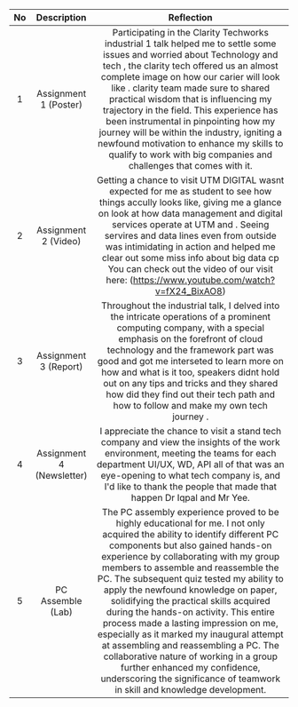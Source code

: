 | No | Description | Reflection |
| :---: | :---: | :---: |
| 1 | Assignment 1 (Poster) | Participating in the Clarity Techworks industrial 1  talk helped me to settle some issues and worried about Technology and tech , the clarity tech offered us an almost complete image on how our carier will look like . clarity team made sure to  shared practical wisdom that is influencing my trajectory in the field. This experience has been instrumental in pinpointing how my journey will be within the industry, igniting a newfound motivation to enhance my skills to qualify to work with big companies and challenges that comes with it. |
| 2 | Assignment 2 (Video) | Getting a chance to  visit UTM DIGITAL wasnt expected for me as student to see how things accully looks like, giving me a glance on look at how data management and digital services operate at UTM and . Seeing servires and data lines even from outside was intimidating in action and helped me clear out some miss info about big data cp You can check out the video of our visit here: (https://www.youtube.com/watch?v=fX24_BixAO8)|
| 3 | Assignment 3 (Report) | Throughout the industrial talk, I delved into the intricate operations of a prominent computing company, with a special emphasis on the forefront of cloud technology and the framework part was good and got me interseted to learn more on how and what is it too, speakers didnt hold out on any tips and tricks and they shared how did they find out their tech path and how to follow and make my own tech journey . |
| 4 | Assignment 4 (Newsletter) |I appreciate the chance to visit a stand tech company and view the insights of the work environment, meeting the teams for each department UI/UX, WD, API all of that was an eye-opening to what tech company is, and I'd like to thank the people that made that happen Dr Iqpal and Mr Yee. |
| 5 | PC Assemble (Lab) | The PC assembly experience proved to be highly educational for me. I not only acquired the ability to identify different PC components but also gained hands-on experience by collaborating with my group members to assemble and reassemble the PC. The subsequent quiz tested my ability to apply the newfound knowledge on paper, solidifying the practical skills acquired during the hands-on activity. This entire process made a lasting impression on me, especially as it marked my inaugural attempt at assembling and reassembling a PC. The collaborative nature of working in a group further enhanced my confidence, underscoring the significance of teamwork in skill and knowledge development. |


